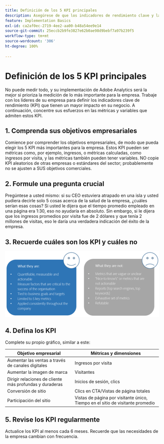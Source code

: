 ```yaml
---
title: Definición de los 5 KPI principales
description: Asegúrese de que los indicadores de rendimiento clave y las métricas y dimensiones asociadas se alinean con precisión con las necesidades de su empresa.
feature: Implementation Basics
exl-id: ca2af0ec-2719-4ee2-aa00-b48a54ee9e14
source-git-commit: 25eccb2b9fe3827e62b0ae98d9bebf7a97b239f5
workflow-type: tm+mt
source-wordcount: '306'
ht-degree: 100%

---
```


# Definición de los 5 KPI principales

No puede medir todo, y su implementación de Adobe Analytics será la mejor si prioriza la medición de lo más importante para la empresa. Trabaje con los líderes de su empresa para definir los indicadores clave de rendimiento (KPI) que tienen un mayor impacto en su negocio. A continuación, concentre sus esfuerzos en las métricas y variables que admiten estos KPI.

## 1. Comprenda sus objetivos empresariales

Comience por comprender los objetivos empresariales, de modo que pueda elegir los 5 KPI más importantes para la empresa. Estos KPI pueden ser métricas como, por ejemplo, ingresos, o métricas calculadas, como ingresos por visita, y las métricas también pueden tener variables. NO copie KPI aleatorios de otras empresas o estándares del sector; probablemente no se ajusten a SUS objetivos comerciales.

## 2. Formule una pregunta crucial

Pregúntese a usted mismo: si su CEO estuviera atrapado en una isla y usted pudiera decirle solo 5 cosas acerca de la salud de la empresa, ¿cuáles serían esas cosas? Si usted le dijera que el tiempo promedio empleado en una página era 1:30, eso no ayudaría en absoluto. Sin embargo, si le dijera que los ingresos promedios por visita fue de 2 dólares y que tenía 2 millones de visitas, eso le daría una verdadera indicación del éxito de la empresa.

## 3. Recuerde cuáles son los KPI y cuáles no

![](assets/kpis.png)

## 4. Defina los KPI

Complete su propio gráfico, similar a este:

| Objetivo empresarial | Métricas y dimensiones |
| --- | --- |
| Aumentar las ventas a través de canales digitales | Ingresos por visita |
| Aumentar la imagen de marca | Visitantes |
| Dirigir relaciones de cliente más profundas y duraderas | Inicios de sesión, clics |
| Conversión de sitio | Clics en CTA/Vistas de página totales |
| Participación del sitio | Vistas de página por visitante único, Tiempo en el sitio de visitante promedio |

## 5. Revise los KPI regularmente

Actualice los KPI al menos cada 6 meses. Recuerde que las necesidades de la empresa cambian con frecuencia.
